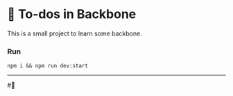 # 🍖 To-dos in Backbone 
This is a small project to learn some backbone.

### Run

`npm i && npm run dev:start`


---

#🍦